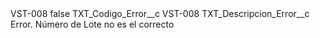 <?xml version="1.0" encoding="UTF-8"?>
<CustomMetadata xmlns="http://soap.sforce.com/2006/04/metadata" xmlns:xsi="http://www.w3.org/2001/XMLSchema-instance" xmlns:xsd="http://www.w3.org/2001/XMLSchema">
    <label>VST-008</label>
    <protected>false</protected>
    <values>
        <field>TXT_Codigo_Error__c</field>
        <value xsi:type="xsd:string">VST-008</value>
    </values>
    <values>
        <field>TXT_Descripcion_Error__c</field>
        <value xsi:type="xsd:string">Error. Número de Lote no es el correcto</value>
    </values>
</CustomMetadata>
